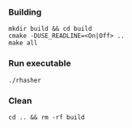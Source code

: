### Building

```
mkdir build && cd build
cmake -DUSE_READLINE=<On|Off> ..
make all
```

### Run executable

```
./rhasher
```

### Clean

```
cd .. && rm -rf build
```
